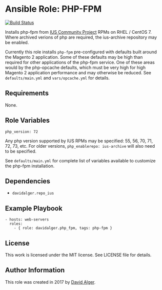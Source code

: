 # Ansible Role: PHP-FPM

[![Build Status](https://travis-ci.org/davidalger/ansible-role-php-fpm.svg?branch=master)](https://travis-ci.org/davidalger/ansible-role-php-fpm)

Installs php-fpm from [IUS Community Project](http://ius.io) RPMs on RHEL / CentOS 7. Where archived verions of php are required, the ius-archive repository may be enabled.

Currently this role installs `php-fpm` pre-configured with defaults built around the Magento 2 application. Some of these defaults may be high than required for other applications of the php-fpm service. One of these areas would by the php-opcache defaults, which must be very high for high Magento 2 application performance and may otherwise be reduced. See `defaults/main.yml` and `vars/opcache.yml` for details.

## Requirements

None.

## Role Variables

    php_version: 72

Any php version supported by IUS RPMs may be specified: 55, 56, 70, 71, 72, 73, etc. For older versions, `php_enablerepo: ius-archive` will also need to be specified.

See `defaults/main.yml` for complete list of variables available to customize the php-fpm installation.

## Dependencies

* `davidalger.repo_ius`

## Example Playbook

    - hosts: web-servers
      roles:
        - { role: davidalger.php_fpm, tags: php-fpm }

## License

This work is licensed under the MIT license. See LICENSE file for details.

## Author Information

This role was created in 2017 by [David Alger](http://davidalger.com/).
